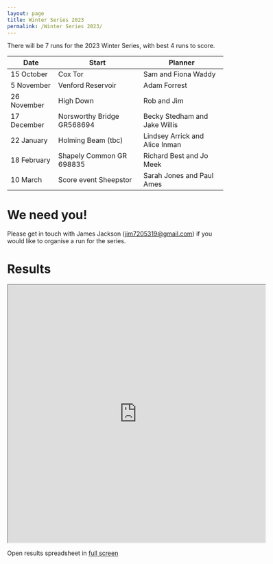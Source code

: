 ```yaml
---
layout: page
title: Winter Series 2023
permalink: /Winter Series 2023/
---
```

 
There will be 7 runs for the 2023 Winter Series, with best 4 runs to score.

| Date	| Start | Planner |
| ----- | ----- | ------- |
|15 October	| Cox Tor	| Sam and Fiona Waddy |
|5 November	| Venford Reservoir |	Adam Forrest |
|26 November| 	High Down |	Rob and Jim |
|  17 December 	| Norsworthy Bridge GR568694 | Becky Stedham and Jake Willis |
| 22 January |	Holming Beam (tbc)	| Lindsey Arrick and Alice Inman
| 18 February | Shapely Common  GR 698835 | Richard Best and Jo Meek |
 | 10 March | Score event Sheepstor |	Sarah Jones and Paul Ames |
 
# We need you!
Please get in touch with James Jackson (jim7205319@gmail.com) if you would like to organise a run for the series.

# Results
<p><iframe src="https://docs.google.com/spreadsheets/d/e/2PACX-1vRYnm0bE-qpBHfJDFMXvUG8omQv7GLMZSWEzMMyuzjVOGXKQXL3v6uJf6kYjp5nQXQrX0M8JKcEED9f/pubhtml?widget=true&amp;headers=false" width="600" height="600"></iframe></p>
<p>Open results spreadsheet in <a href="https://docs.google.com/spreadsheets/d/e/2PACX-1vRYnm0bE-qpBHfJDFMXvUG8omQv7GLMZSWEzMMyuzjVOGXKQXL3v6uJf6kYjp5nQXQrX0M8JKcEED9f/pubhtml" target="_blank" rel="noopener noreferrer">full screen</a></p>
